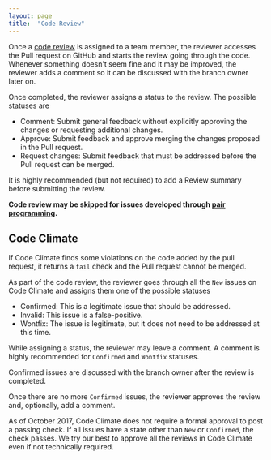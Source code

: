 ```yaml
---
layout: page
title:  "Code Review"
---
```


Once a [code review](https://help.github.com/articles/about-pull-request-reviews/) is assigned to a team member, the reviewer accesses the Pull request on GitHub and starts the review going through the code.
Whenever something doesn't seem fine and it may be improved, the reviewer adds a comment so it can be discussed with the branch owner later on.

Once completed, the reviewer assigns a status to the review. The possible statuses are

- Comment: Submit general feedback without explicitly approving the changes or requesting additional changes.
- Approve: Submit feedback and approve merging the changes proposed in the Pull request.
- Request changes: Submit feedback that must be addressed before the Pull request can be merged.

It is highly recommended (but not required) to add a Review summary before submitting the review.

**Code review may be skipped for issues developed through [pair programming](https://en.wikipedia.org/wiki/Pair_programming).**

## Code Climate
If Code Climate finds some violations on the code added by the pull request, it returns a `fail` check and the Pull request cannot be merged.

As part of the code review, the reviewer goes through all the `New` issues on Code Climate and assigns them one of the possible statuses

- Confirmed: This is a legitimate issue that should be addressed.
- Invalid: This issue is a false-positive.
- Wontfix: The issue is legitimate, but it does not need to be addressed at this time.

While assigning a status, the reviewer may leave a comment. A comment is highly recommended for `Confirmed` and `Wontfix` statuses.

Confirmed issues are discussed with the branch owner after the review is completed.

Once there are no more `Confirmed` issues, the reviewer approves the review and, optionally, add a comment.

As of October 2017,  Code Climate does not require a formal approval to post a passing check.  If all issues have a state other than `New` or `Confirmed`, the check passes. We try our best to approve all the reviews in Code Climate even if not technically required.
